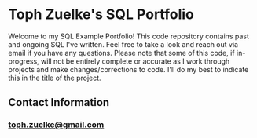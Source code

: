 # Toph Zuelke's SQL Portfolio
Welcome to my SQL Example Portfolio! This code repository contains past and ongoing SQL I've written. Feel free to take a look and reach out via email if you have any questions. 
Please note that some of this code, if in-progress, will not be entirely complete or accurate as I work through projects and make changes/corrections to code. I'll do my best to indicate this in the title of the project.
## Contact Information
### toph.zuelke@gmail.com
